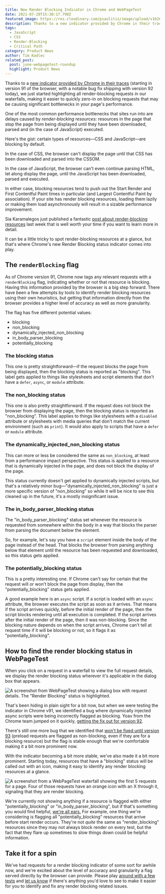 ```yaml
---
title: New Render Blocking Indicator in Chrome and WebPageTest
date: 2021-07-20T15:30:17.798Z
featured_image: https://res.cloudinary.com/psaulitis/image/upload/v1626796940/Render_blocking_cover_zjv4pp.png
description: Thanks to a new indicator provided by Chrome in their traces, we're now able to highlight whether a request is render blocking or not. Learn more about the new indicator and what it can tell us.
tags:
  - JavaScript
  - CSS
  - Render-Blocking
  - Critical Path
category: Product News
author: Tim Kadlec
related_post:
  post: june-webpagetest-roundup
  highlight: Product News
---
```

Thanks to a [new indicator provided by Chrome in their traces](https://chromium-review.googlesource.com/c/chromium/src/+/2626665) (starting in version 91 of the browser, with a notable bug fix shipping with version 92 today), we just started highlighting all render-blocking requests in our waterfalls, making it easier to quickly zero-in on blocking requests that may be causing significant bottlenecks in your page's performance.

One of the most common performance bottlenecks that sites run into are delays caused by *render-blocking resources:* resources in the page that stop the page from being displayed until they have been downloaded, parsed and (in the case of JavaScript) executed.

Here's the gist: certain types of resources—CSS and JavaScript—are blocking by default. 

In the case of CSS, the browser can't display the page until that CSS has been downloaded and parsed into the CSSOM.

In the case of JavaScript, the browser can't even continue parsing HTML, let along display the page, until the JavaScript has been downloaded, parsed and executed.

In either case, blocking resources tend to push out the Start Render and First Contentful Paint times in particular (and Largest Contentful Paint by association). If your site has render blocking resources, loading them lazily or making them load asynchronously will result in a sizable performance improvement.

Sia Karamalegos just published a fantastic [post about render-blocking resources](https://sia.codes/posts/render-blocking-resources/) last week that is well worth your time if you want to learn more in detail.

It can be a little tricky to spot render-blocking resources at a glance, but that's where Chrome's new Render Blocking status indicator comes into play. 

## The `renderBlocking` flag

As of Chrome version 91, Chrome now tags any relevant requests with a `renderBlocking` flag, indicating whether or not that resource is blocking. Having this information provided by the browser is a big step forward. There have been a few attempts by tools to identify render blocking resources using their own heuristics, but getting that information directly from the browser provides a higher level of accuracy as well as more granularity.

The flag has five different potential values:

* blocking
* non_blocking
* dynamically_injected_non_blocking
* in_body_parser_blocking
* potentially_blocking

### The blocking status

This one is pretty straightforward—if the request blocks the page from being displayed, then the blocking status is reported as "blocking". This label gets applied to things like stylesheets and script elements that don't have a `defer`, `async`, or `module` attribute.

### The non_blocking status

This one is also pretty straightforward. If the request does not block the browser from displaying the page, then the blocking status is reported as "non_blocking". This label applies to things like stylesheets with a `disabled` attribute or stylesheets with media queries that don't match the current environment (such as `print`). It would also apply to scripts that have a `defer` or `module` attribute.

### The dynamically_injected_non_blocking status

This can more or less be considered the same as `non_blocking`, at least from a performance impact perspective. This status is applied to a resource that is dynamically injected in the page, and does not block the display of the page.

This status currently doesn't get applied to dynamically injected scripts, but that's a relatively minor bug—"dynamically_injected_non_blocking" is just a more specific version of "non_blocking" so while it will be nice to see this cleaned up in the future, it's a mostly insignificant issue.

### The in_body_parser_blocking status

The "in_body_parser_blocking" status set whenever the resource is requested from somewhere within the body in a way that blocks the parser from parsing the document below the element.

So, for example, let's say you have a `script` element inside the body of the page instead of the head. That blocks the browser from parsing anything below that element until the resource has been requested and downloaded, so this status gets applied.

### The potentially_blocking status

This is a pretty interesting one. If Chrome can't say for certain that the request will or won't block the page from display, then the "potentially_blocking" status gets applied.

A good example here is an `async` script.  If a script is loaded with an `async` attribute, the browser executes the script as soon as it arrives. That means if the script arrives quickly, before the initial render of the page, then the script blocks rendering until all execution is completed. If the script arrives after the initial render of the page, then it was non-blocking. Since the blocking nature depends on when the script arrives, Chrome can't tell at request time if it will be blocking or not, so it flags it as "potentially_blocking".

## How to find the render blocking status in WebPageTest

When you click on a request in a waterfall to view the full request details, we display the render blocking status wherever it's applicable in the dialog box that appears.

![A screenshot from WebPageTest showing a dialog box with request details. The "Render Blocking" status is highlighted.](https://res.cloudinary.com/psaulitis/image/upload/v1626795180/status-in-dialog_p2sho8.png)

That's been hiding in plain sight for a bit now, but when we were testing the indicator in Chrome v91, we identified a bug where dynamically injected async scripts were being incorrectly flagged as blocking. Yoav from the Chrome team jumped on it quickly, [getting the fix out for version 92](https://chromium-review.googlesource.com/c/chromium/src/+/2834171).

There's still one more bug that we identified that [won't be fixed until version 93](https://bugs.chromium.org/p/chromium/issues/detail?id=1217111) (preload requests are flagged as  non-blocking, even if they are for a blocking resource) but the flag is stable enough that we're comfortable making it a bit more prominent now.

With the indicator becoming a bit more stable, we've also made it a bit more prominent. Starting today, resources that have a "blocking" status will be called out with an icon, making it easy to identify any render blocking resources at a glance.

![A screenshot from a WebPageTest waterfall showing the first 5 requests for a page. Four of those requests have an orange icon with an X through it, signaling that they are render blocking.](https://res.cloudinary.com/psaulitis/image/upload/v1626795180/render-blocking-icon-waterfall_gejlat)

We're currently not showing anything if a resource is flagged with either "potentially_blocking" or "in_body_parser_blocking", but if that's something you would find helpful, [we're all ears.](https://github.com/WPO-Foundation/webpagetest/issues/new?assignees=&labels=Type%3A+Enhancement&template=feature-request.md) For example, one thing we're considering is flagging all "potentially_blocking" resources that arrive before start render occurs. They're not *quite* the same as "render_blocking" resources since they may not always block render on every test, but the fact that they flare up sometimes to slow things down could be helpful information.

## Take it for a spin

We've had requests for a render blocking indicator of some sort for awhile now, and we're excited about the level of accuracy and granularity a flag served directly by the browser can provide. Please play [around with a few tests](https://www.webpagetest.org/) and [let us know](<>) if there's anything you'd love to see to make it easier for you to identify and fix any render blocking related issues.